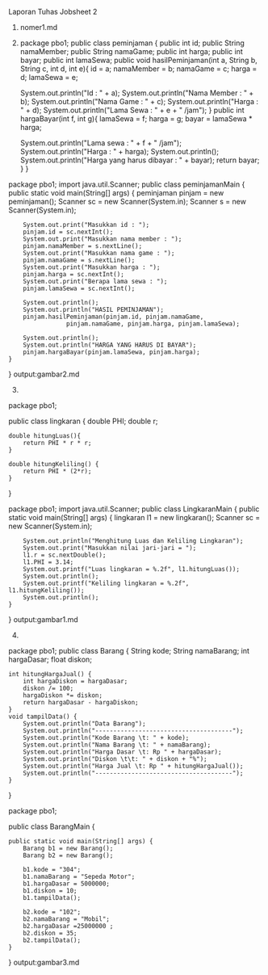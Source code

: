 Laporan Tuhas Jobsheet 2

1. nomer1.md

2. package pbo1;
public class peminjaman {
    public int id;
    public String namaMember;
    public String namaGame;
    public int harga;
    public int bayar;
    public int lamaSewa;
public void hasilPeminjaman(int a, String b, String c, int d, int e){
    id = a;
    namaMember = b;
    namaGame = c;
    harga = d;
    lamaSewa = e;

    System.out.println("Id : " + a);
    System.out.println("Nama Member : " + b);
    System.out.println("Nama Game : " + c);
    System.out.println("Harga : " + d);
    System.out.println("Lama Sewa : " + e + " /jam");
}
public int hargaBayar(int f, int g){
    lamaSewa = f;
    harga = g;
    bayar = lamaSewa * harga;

    System.out.println("Lama sewa : " + f + " /jam");
    System.out.println("Harga : " + harga);
    System.out.println();
    System.out.println("Harga yang harus dibayar : " + bayar);
    return bayar;
}
}

package pbo1;
import java.util.Scanner;
public class peminjamanMain {
public static void main(String[] args) {
        peminjaman pinjam = new peminjaman();
        Scanner sc = new Scanner(System.in);
        Scanner s = new Scanner(System.in);
            
        System.out.print("Masukkan id : ");
        pinjam.id = sc.nextInt();
        System.out.print("Masukkan nama member : ");
        pinjam.namaMember = s.nextLine();
        System.out.print("Masukkan nama game : ");
        pinjam.namaGame = s.nextLine();
        System.out.print("Masukkan harga : ");
        pinjam.harga = sc.nextInt();      
        System.out.print("Berapa lama sewa : ");
        pinjam.lamaSewa = sc.nextInt();
                
        System.out.println();
        System.out.println("HASIL PEMINJAMAN");
        pinjam.hasilPeminjaman(pinjam.id, pinjam.namaGame, 
                    pinjam.namaGame, pinjam.harga, pinjam.lamaSewa);
        
        System.out.println();
        System.out.println("HARGA YANG HARUS DI BAYAR");
        pinjam.hargaBayar(pinjam.lamaSewa, pinjam.harga);        
    }
}
output:gambar2.md

3.
package pbo1;

public class lingkaran {
    double PHI;
    double r;
    
    double hitungLuas(){
        return PHI * r * r;
    }
    
    double hitungKeliling() {
        return PHI * (2*r);
    }
}


package pbo1;
import java.util.Scanner;
public class LingkaranMain {
    public static void main(String[] args) {
        lingkaran l1 = new lingkaran();
        Scanner sc = new Scanner(System.in);
        
        System.out.println("Menghitung Luas dan Keliling Lingkaran");
        System.out.print("Masukkan nilai jari-jari = ");
        l1.r = sc.nextDouble();
        l1.PHI = 3.14;
        System.out.printf("Luas lingkaran = %.2f", l1.hitungLuas());
        System.out.println();
        System.out.printf("Keliling lingkaran = %.2f", l1.hitungKeliling());
        System.out.println();
    }
    
}
 output:gambar1.md

 4.
 package pbo1;
public class Barang {
    String kode;
    String namaBarang;
    int hargaDasar;
    float diskon;
    
    int hitungHargaJual() {
        int hargaDiskon = hargaDasar;
        diskon /= 100;
        hargaDiskon *= diskon;
        return hargaDasar - hargaDiskon;
    }
    void tampilData() {
        System.out.println("Data Barang");
        System.out.println("--------------------------------------");
        System.out.println("Kode Barang \t: " + kode);
        System.out.println("Nama Barang \t: " + namaBarang);
        System.out.println("Harga Dasar \t: Rp " + hargaDasar);
        System.out.println("Diskon \t\t: " + diskon + "%");
        System.out.println("Harga Jual \t: Rp " + hitungHargaJual());
        System.out.println("--------------------------------------");
    }
}


package pbo1;

public class BarangMain {

    public static void main(String[] args) {
        Barang b1 = new Barang();
        Barang b2 = new Barang();
        
        b1.kode = "304";
        b1.namaBarang = "Sepeda Motor";
        b1.hargaDasar = 5000000;
        b1.diskon = 10;
        b1.tampilData();
        
        b2.kode = "102";
        b2.namaBarang = "Mobil";
        b2.hargaDasar =25000000 ;
        b2.diskon = 35;
        b2.tampilData();
    }
}
output:gambar3.md
